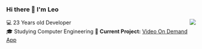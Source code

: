 ### Hi there 👋 I'm Leo

<img align="right" src="https://github-readme-stats.vercel.app/api?username=pongsakorn-maker&hide_border=true&hide_rank=true&show_icons=true&title_color=606060&text_color=606060&bg_color=00000000">

💻 23 Years old Developer  
🎓 Studying Computer Engineering
🚧 **Current Project:** [Video On Demand App](https://github.com/pongsakorn-maker/video-on-demand)  



